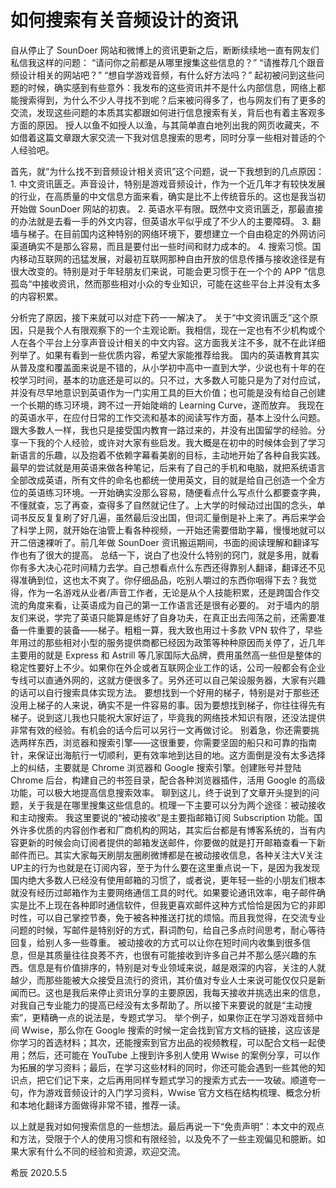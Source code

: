 # 如何搜索有关音频设计的资讯

自从停止了 SounDoer 网站和微博上的资讯更新之后，断断续续地一直有网友们私信我这样的问题： “请问你之前都是从哪里搜集这些信息的？” “请推荐几个跟音频设计相关的网站吧？” “想自学游戏音频，有什么好方法吗？” 起初被问到这些问题的时候，确实感到有些意外：我发布的这些资讯并不是什么内部信息，网络上都能搜索得到，为什么不少人寻找不到呢？后来被问得多了，也与网友们有了更多的交流，发现这些问题的本质其实都跟如何进行信息搜索有关，背后也有着主客观多方面的原因。 授人以鱼不如授人以渔，与其简单直白地列出我的网页收藏夹，不如借着这篇文章跟大家交流一下我对信息搜索的思考，同时分享一些相对普适的个人经验吧。

首先，就“为什么找不到音频设计相关资讯”这个问题，说一下我想到的几点原因： 1. 中文资讯匮乏。声音设计，特别是游戏音频设计，作为一个近几年才有较快发展的行业，在高质量的中文信息方面来看，确实是比不上传统音乐的。这也是我当初开始做 SounDoer 网站的初衷。 2. 英语水平有限。既然中文资讯匮乏，那最直接的办法就是去看一手的外文内容，但英语水平似乎成了不少人的主要障碍。 3. 翻墙与梯子。在目前国内这种特别的网络环境下，要想建立一个自由稳定的外网访问渠道确实不是那么容易，而且是要付出一些时间和财力成本的。 4. 搜索习惯。国内移动互联网的迅猛发展，对最初互联网那种自由开放的信息传播与接收途径是有很大改变的。特别是对于年轻朋友们来说，可能会更习惯于在一个个的 APP ”信息孤岛“中接收资讯，然而那些相对小众的专业知识，可能在这些平台上并没有太多的内容积累。

分析完了原因，接下来就可以对症下药一一解决了。 关于“中文资讯匮乏”这个原因，只是我个人有限观察下的一个主观论断。我相信，现在一定也有不少机构或个人在各个平台上分享声音设计相关的中文内容。这方面我关注不多，就不在此详细列举了。如果有看到一些优质内容，希望大家能推荐给我。 国内的英语教育其实从普及度和覆盖面来说是不错的，从小学初中高中一直到大学，少说也有十年的在校学习时间，基本的功底还是可以的。只不过，大多数人可能只是为了对付应试，并没有尽早地意识到英语作为一门实用工具的巨大价值；也可能是没有给自己创建一个长期的练习环境，跨不过一开始陡峭的 Learning Curve，遂而放弃。 我现在的英语水平，在应付日常的工作交流和基本的阅读写作方面，基本上没什么问题。跟大多数人一样，我也只是接受国内教育一路过来的，并没有出国留学的经验。分享一下我的个人经验，或许对大家有些启发。我大概是在初中的时候体会到了学习新语言的乐趣，以及抱着不依赖字幕看美剧的目标，主动地开始了各种自我实践。最早的尝试就是用英语来做各种笔记，后来有了自己的手机和电脑，就把系统语言全部改成英语，所有文件的命名也都统一使用英文，目的就是给自己创造一个全方位的英语练习环境。一开始确实没那么容易，随便看点什么写点什么都要查字典，不懂就查，忘了再查，查得多了自然就记住了。上大学的时候动过出国的念头，单词书反反复复刷了好几遍，虽然最后没出国，但词汇量倒是补上来了。再后来学会了科学上网，就开始在油管上看各种视频，一开始还需要借助字幕，慢慢地就可以开二倍速裸听了。前几年做 SounDoer 资讯搬运期间，书面的阅读理解和翻译写作也有了很大的提高。 总结一下，说白了也没什么特别的窍门，就是多用，就看你有多大决心花时间精力去学。自己想看点什么东西还得靠别人翻译，翻译还不见得准确到位，这也太不爽了。你仔细品品，吃别人嚼过的东西你咽得下去？我觉得，作为一名游戏从业者/声音工作者，无论是从个人技能积累，还是跨国合作交流的角度来看，让英语成为自己的第一工作语言还是很有必要的。 对于墙内的朋友们来说，学完了英语只能算是练好了自身功夫，在真正出去闯荡之前，还需要准备一件重要的装备——梯子。粗粗一算，我大致也用过十多款 VPN 软件了，早些年用过的那些相对小型的服务提供商都已经因为政策等种种原因而关停了，近几年主要用的就是 Express 和 Astrill 等几家国际大品牌，费用虽然高一些但是整体的稳定性要好上不少。如果你在外企或者互联网企业工作的话，公司一般都会有企业专线可以直通外网的，这就方便很多了。另外还可以自己架设服务器，大家有兴趣的话可以自行搜索具体实现方法。 要想找到一个好用的梯子，特别是对于那些还没用上梯子的人来说，确实不是一件容易的事。因为要想找到梯子，你往往得先有梯子。说到这儿我也只能祝大家好运了，毕竟我的网络技术知识有限，还没法提供非常有效的经验。有机会的话今后可以另行一文再做讨论。 别着急，你还需要挑选两样东西，浏览器和搜索引擎——这很重要，你需要坚固的船只和可靠的指南针，来保证出海航行一切顺利，更有效率地到达目的地。这方面倒是没有太多选择上的纠结，主要就是 Chrome 浏览器和 Google 搜索引擎。创建账号并登陆 Chrome 后台，构建自己的书签目录，配合各种浏览器插件，活用 Google 的高级功能，可以极大地提高信息搜索效率。 聊到这儿，终于说到了文章开头提到的问题，关于我是在哪里搜集这些信息的。梳理一下主要可以分为两个途径：被动接收和主动搜索。 我这里要说的“被动接收”是主要指邮箱订阅 Subscription 功能。国外许多优质的内容创作者和厂商机构的网站，其实后台都是有博客系统的，当有内容更新的时候会向订阅者提供的邮箱发送邮件，你要做的就是打开邮箱查看一下新邮件而已。其实大家每天刷朋友圈刷微博都是在被动接收信息，各种关注大V关注UP主的行为也就是在订阅内容，至于为什么要在这里重点说一下，是因为我发现国内绝大多数人已经没有使用邮箱的习惯了，或者说，更年轻一些的小朋友们根本就没有经历过邮箱作为主要网络通信工具的时代。如果要论通讯效率，电子邮件确实是比不上现在各种即时通信软件，但我更喜欢邮件这种方式恰恰是因为它的非即时性，可以自己掌控节奏，免于被各种推送打扰的烦恼。而且我觉得，在交流专业问题的时候，写邮件是特别好的方式，斟词酌句，给自己多点时间思考，耐心等待回复，给别人多一些尊重。 被动接收的方式可以让你在短时间内收集到很多信息，但是其质量往往良莠不齐，也很有可能接收到许多自己并不那么感兴趣的东西。信息是有价值排序的，特别是对专业领域来说，越是艰深的内容，关注的人就越少，而那些能被大众接受且流行的资讯，其价值对专业人士来说可能仅仅只是新闻而已。这也是我后来停止资讯分享的主要原因，我每天接收并挑选出来的信息，对我自己专业能力的提高已经没有太多帮助了。所以接下来要说的就是“主动搜索”，更精确一点的说法是，专题式学习。 举个例子，如果你正在学习游戏音频中间 Wwise，那么你在 Google 搜索的时候一定会找到官方文档的链接，这应该是你学习的首选材料；其次，还能搜索到官方出品的视频教程，可以配合文档一起使用；然后，还可能在 YouTube 上搜到许多别人使用 Wwise 的案例分享，可以作为拓展的学习资料；最后，在学习这些材料的同时，你还可能会遇到一些其他的知识点，把它们记下来，之后再用同样专题式学习的搜索方式去一一攻破。顺道夸一句，作为游戏音频设计的入门学习资料，Wwise 官方文档在结构梳理、概念分析和本地化翻译方面做得非常不错，推荐一读。

以上就是我对如何搜索信息的一些想法。最后再说一下“免责声明”：本文中的观点和方法，受限于个人的使用习惯和有限经验，以及免不了一些主观偏见和臆断。如果大家有什么不同的经验和资源，欢迎交流。

希辰 2020.5.5


